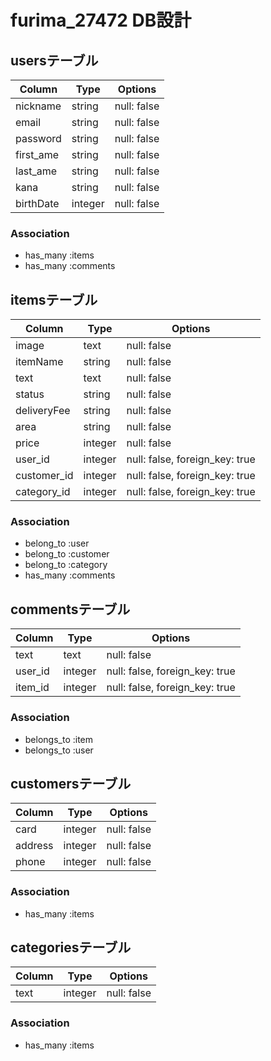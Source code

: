 # furima_27472 DB設計
## usersテーブル
|Column|Type|Options|
|------|----|-------|
|nickname|string|null: false|
|email|string|null: false|
|password|string|null: false|
|first_ame|string|null: false|
|last_ame|string|null: false|
|kana|string|null: false|
|birthDate|integer|null: false|
### Association
- has_many :items
- has_many :comments

## itemsテーブル
|Column|Type|Options|
|------|----|-------|
|image|text|null: false|
|itemName|string|null: false|
|text|text|null: false|
|status|string|null: false|
|deliveryFee|string|null: false|
|area|string|null: false|
|price|integer|null: false|
|user_id|integer|null: false, foreign_key: true|
|customer_id|integer|null: false, foreign_key: true|
|category_id|integer|null: false, foreign_key: true|
### Association
- belong_to :user
- belong_to :customer
- belong_to :category
- has_many :comments

## commentsテーブル
|Column|Type|Options|
|------|----|-------|
|text|text|null: false|
|user_id|integer|null: false, foreign_key: true|
|item_id|integer|null: false, foreign_key: true|
### Association
- belongs_to :item
- belongs_to :user

## customersテーブル
|Column|Type|Options|
|------|----|-------|
|card|integer|null: false|
|address|integer|null: false|
|phone|integer|null: false|
### Association
- has_many :items

## categoriesテーブル
|Column|Type|Options|
|------|----|-------|
|text|integer|null: false|
### Association
- has_many :items